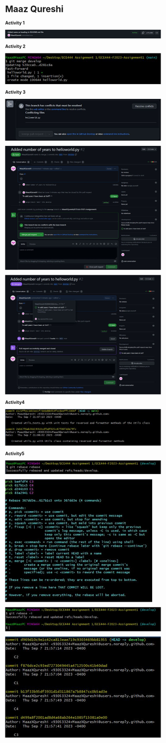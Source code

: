 # Maaz Qureshi

**Activity 1**

![](images/Activity1.JPG)

**Activity 2**

![](images/Activity2.JPG)

**Activity 3**

![](images/Activity3.JPG)

![](images/Activity3A.JPG)

![](images/Activity3B.JPG)

**Activity4**

![](images/Activity4.JPG)

**Activity5**

![](images/Activity5A.JPG)

![](images/Activity5B.JPG)

![](images/Activity5C.JPG)

![](images/Activity5D.JPG)